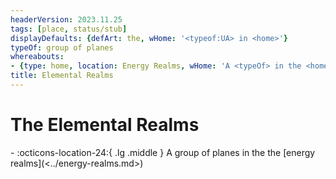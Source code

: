 ```yaml
---
headerVersion: 2023.11.25
tags: [place, status/stub]
displayDefaults: {defArt: the, wHome: '<typeof:UA> in <home>'}
typeOf: group of planes
whereabouts:
- {type: home, location: Energy Realms, wHome: 'A <typeOf> in the <home:1s>'}
title: Elemental Realms
---
```

# The Elemental Realms
<div class="grid cards ext-narrow-margin ext-one-column" markdown>
-    :octicons-location-24:{ .lg .middle } A group of planes in the the [energy realms](<../energy-realms.md>)  
</div>

